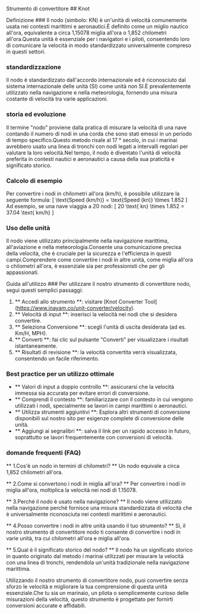 Strumento di convertitore ## Knot

Definizione ###
Il nodo (simbolo: KN) è un'unità di velocità comunemente usata nei contesti marittimi e aeronautici.È definito come un miglio nautico all'ora, equivalente a circa 1,15078 miglia all'ora o 1,852 chilometri all'ora.Questa unità è essenziale per i navigatori e i piloti, consentendo loro di comunicare la velocità in modo standardizzato universalmente compreso in questi settori.

### standardizzazione
Il nodo è standardizzato dall'accordo internazionale ed è riconosciuto dal sistema internazionale delle unità (SI) come unità non SI.È prevalentemente utilizzato nella navigazione e nella meteorologia, fornendo una misura costante di velocità tra varie applicazioni.

### storia ed evoluzione
Il termine "nodo" proviene dalla pratica di misurare la velocità di una nave contando il numero di nodi in una corda che sono stati emessi in un periodo di tempo specifico.Questo metodo risale al 17 ° secolo, in cui i marinai avrebbero usato una linea di tronchi con nodi legati a intervalli regolari per valutare la loro velocità.Nel tempo, il nodo è diventato l'unità di velocità preferita in contesti nautici e aeronautici a causa della sua praticità e significato storico.

### Calcolo di esempio
Per convertire i nodi in chilometri all'ora (km/h), è possibile utilizzare la seguente formula:
\[ \text{Speed (km/h)} = \text{Speed (kn)} \times 1.852 \]
Ad esempio, se una nave viaggia a 20 nodi:
\[ 20 \text{ kn} \times 1.852 = 37.04 \text{ km/h} \]

### Uso delle unità
Il nodo viene utilizzato principalmente nella navigazione marittima, all'aviazione e nella meteorologia.Consente una comunicazione precisa della velocità, che è cruciale per la sicurezza e l'efficienza in questi campi.Comprendere come convertire i nodi in altre unità, come miglia all'ora o chilometri all'ora, è essenziale sia per professionisti che per gli appassionati.

Guida all'utilizzo ###
Per utilizzare il nostro strumento di convertitore nodo, segui questi semplici passaggi:
1. ** Accedi allo strumento **: visitare [Knot Converter Tool] (https://www.inayam.co/unit-converter/velocity).
2. ** Velocità di input **: inserisci la velocità nei nodi che si desidera convertire.
3. ** Seleziona Conversione **: scegli l'unità di uscita desiderata (ad es. Km/H, MPH).
4. ** Converti **: fai clic sul pulsante "Converti" per visualizzare i risultati istantaneamente.
5. ** Risultati di revisione **: la velocità convertita verrà visualizzata, consentendo un facile riferimento.

### Best practice per un utilizzo ottimale
- ** Valori di input a doppio controllo **: assicurarsi che la velocità immessa sia accurata per evitare errori di conversione.
- ** Comprendi il contesto **: familiarizzare con il contesto in cui vengono utilizzati i nodi, specialmente se lavori in campi marittimi o aeronautici.
- ** Utilizza strumenti aggiuntivi **: Esplora altri strumenti di conversione disponibili sul nostro sito per esigenze complete di conversione delle unità.
- ** Aggiungi ai segnalibri **: salva il link per un rapido accesso in futuro, soprattutto se lavori frequentemente con conversioni di velocità.

### domande frequenti (FAQ)

** 1.Cos'è un nodo in termini di chilometri? **
Un nodo equivale a circa 1,852 chilometri all'ora.

** 2.Come si convertono i nodi in miglia all'ora? **
Per convertire i nodi in miglia all'ora, moltiplica la velocità nei nodi di 1.15078.

** 3.Perché il nodo è usato nella navigazione? **
Il nodo viene utilizzato nella navigazione perché fornisce una misura standardizzata di velocità che è universalmente riconosciuta nei contesti marittimi e aeronautici.

** 4.Posso convertire i nodi in altre unità usando il tuo strumento? **
Sì, il nostro strumento di convertitore nodo ti consente di convertire i nodi in varie unità, tra cui chilometri all'ora e miglia all'ora.

** 5.Qual è il significato storico del nodo? **
Il nodo ha un significato storico in quanto originato dal metodo i marinai utilizzati per misurare la velocità con una linea di tronchi, rendendola un'unità tradizionale nella navigazione marittima.

Utilizzando il nostro strumento di convertitore nodo, puoi convertire senza sforzo le velocità e migliorare la tua comprensione di questa unità essenziale.Che tu sia un marinaio, un pilota o semplicemente curioso delle misurazioni della velocità, questo strumento è progettato per fornirti conversioni accurate e affidabili.
